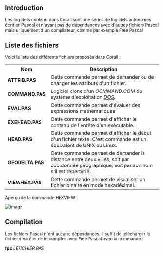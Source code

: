 <h2>Introduction</h2>

Les logiciels contenu dans Corail sont une séries de logiciels autonomes écrit en Pascal et n'ayant pas de dépendances avec d'autres fichiers Pascal mais uniquement d'un compilateur, comme par exemple Free Pascal.

<h2>Liste des fichiers</h2>

Voici la liste des différents fichiers proposés dans Corail :

<table>
		<tr>
			<th>Nom</th>
			<th>Description</th>	
		</tr>
		<tr>
			<td><b>ATTRIB.PAS</b></td>
			<td>Cette commande permet de demander ou de changer les attributs d'un fichier.</td>
		</tr>		
		<tr>
			<td><b>COMMAND.PAS</b></td>
			<td>Logiciel clone d'un <i>COMMAND.COM</i> du système d'exploitation <a href="http://www.gladir.com/OS/DOS/intro.htm"><i>DOS</i></a>.</td>
		</tr>		
		<tr>
			<td><b>EVAL.PAS</b></td>
			<td>Cette commande permet d'évaluer des expressions mathématiques</td>
		</tr>		
		<tr>
			<td><b>EXEHEAD.PAS</b></td>
			<td>Cette commande permet d'afficher le contenu de l'entête d'un exécutable.</td>
		</tr>		
		<tr>
			<td><b>HEAD.PAS</b>
			<td>Cette commande permet d'afficher le début d'un fichier texte. C'est commande est un équivalent de UNIX ou Linux.</td>
		</tr>
 		<tr>
			<td><b>GEODELTA.PAS</b></td>
			<td>Cette commande permet de demander la distance entre deux villes, soit par coordonnée géographique, soit par son nom s'il est répertorié.</td>
		</tr>		
		<tr>
			<td><b>VIEWHEX.PAS</b></td>
			<td>Cette commande permet de visualiser un fichier binaire en mode hexadécimal.</td>
		</tr>		
	</table>
	
Aperçu de la commande HEXVIEW :

![image](https://user-images.githubusercontent.com/11842176/123694681-a0523b80-d827-11eb-9314-14661688945d.png)

	
	
<h2>Compilation</h2>
	
Les fichiers Pascal n'ont aucune dépendances, il suffit de télécharger le fichier désiré et de le compiler avec Free Pascal avec la commande  :

<b>fpc</b> <i>LEFICHIER.PAS</i>
